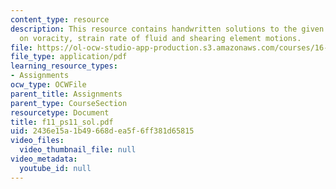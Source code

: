 ```yaml
---
content_type: resource
description: This resource contains handwritten solutions to the given problem set
  on voracity, strain rate of fluid and shearing element motions.
file: https://ol-ocw-studio-app-production.s3.amazonaws.com/courses/16-01-unified-engineering-i-ii-iii-iv-fall-2005-spring-2006/2436e15a1b49668dea5f6ff381d65815_f11_ps11_sol.pdf
file_type: application/pdf
learning_resource_types:
- Assignments
ocw_type: OCWFile
parent_title: Assignments
parent_type: CourseSection
resourcetype: Document
title: f11_ps11_sol.pdf
uid: 2436e15a-1b49-668d-ea5f-6ff381d65815
video_files:
  video_thumbnail_file: null
video_metadata:
  youtube_id: null
---
```

